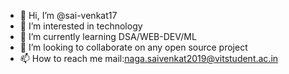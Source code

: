 - 👋 Hi, I’m @sai-venkat17
- 👀 I’m interested in technology
- 🌱 I’m currently learning DSA/WEB-DEV/ML
- 💞️ I’m looking to collaborate on any open source project
- 📫 How to reach me mail:naga.saivenkat2019@vitstudent.ac.in

<!---
sai-venkat17/sai-venkat17 is a ✨ special ✨ repository because its `README.md` (this file) appears on your GitHub profile.
You can click the Preview link to take a look at your changes.
--->
